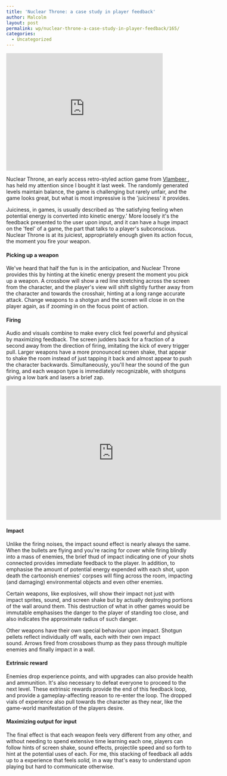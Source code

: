 ```yaml
---
title: 'Nuclear Throne: a case study in player feedback'
author: Malcolm
layout: post
permalink: wp/nuclear-throne-a-case-study-in-player-feedback/165/
categories:
  - Uncategorized
---
```

<iframe width="420" height="315" src="https://www.youtube.com/embed/xn46bj4r0so" frameborder="0" allowfullscreen></iframe>

Nuclear Throne, an early access retro-styled action game from [Vlambeer ][1], has held my attention since I bought it last week. The randomly generated levels maintain balance, the game is challenging but rarely unfair, and the game looks great, but what is most impressive is the 'juiciness' it provides.

Juiciness, in games, is usually described as 'the satisfying feeling when potential energy is converted into kinetic energy.' More loosely it's the feedback presented to the user upon input, and it can have a huge impact on the 'feel' of a game, the part that talks to a player's subconscious. Nuclear Throne is at its juiciest, appropriately enough given its action focus, the moment you fire your weapon.

#### Picking up a weapon

We've heard that half the fun is in the anticipation, and Nuclear Throne provides this by hinting at the kinetic energy present the moment you pick up a weapon. A crossbow will show a red line stretching across the screen from the character, and the player's view will shift slightly further away from the character and towards the crosshair, hinting at a long range accurate attack. Change weapons to a shotgun and the screen will close in on the player again, as if zooming in on the focus point of action.

#### Firing

Audio and visuals combine to make every click feel powerful and physical by maximizing feedback. The screen judders back for a fraction of a second away from the direction of firing, imitating the kick of every trigger pull. Larger weapons have a more pronounced screen shake, that appear to shake the room instead of just tapping it back and almost appear to push the character backwards. Simultaneously, you'll hear the sound of the gun firing, and each weapon type is immediately recognizable, with shotguns giving a low bark and lasers a brief zap.

<iframe src="http://gfycat.com/ifr/ArtisticCarelessAkitainu" frameborder="0" scrolling="no" width="576" height="360" style="-webkit-backface-visibility: hidden;-webkit-transform: scale(1);" ></iframe>

#### Impact

Unlike the firing noises, the impact sound effect is nearly always the same. When the bullets are flying and you're racing for cover while firing blindly into a mass of enemies, the brief thud of impact indicating one of your shots connected provides immediate feedback to the player. In addition, to emphasise the amount of potential energy expended with each shot, upon death the cartoonish enemies' corpses will fling across the room, impacting (and damaging) environmental objects and even other enemies.

Certain weapons, like explosives, will show their impact not just with impact sprites, sound, and screen shake but by actually destroying portions of the wall around them. This destruction of what in other games would be immutable emphasises the danger to the player of standing too close, and also indicates the approximate radius of such danger.

Other weapons have their own special behaviour upon impact. Shotgun pellets reflect individually off walls, each with their own impact sound. Arrows fired from crossbows thump as they pass through multiple enemies and finally impact in a wall.

#### Extrinsic reward

Enemies drop experience points, and with upgrades can also provide health and ammunition. It's also necessary to defeat everyone to proceed to the next level. These extrinsic rewards provide the end of this feedback loop, and provide a gameplay-affecting reason to re-enter the loop. The dropped vials of experience also pull towards the character as they near, like the game-world manifestation of the players desire.

#### Maximizing output for input

The final effect is that each weapon feels very different from any other, and without needing to spend extensive time learning each one, players can follow hints of screen shake, sound effects, projectile speed and so forth to hint at the potential uses of each. For me, this stacking of feedback all adds up to a experience that feels *solid,* in a way that's easy to understand upon playing but hard to communicate otherwise.

 [1]: http://www.vlambeer.com/